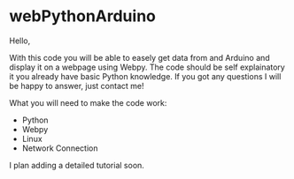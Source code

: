 # webPythonArduino
Hello,

With this code you will be able to easely get data from and Arduino and display it on a webpage using Webpy.
The code should be self explainatory it you already have basic Python knowledge. If you got any questions I will be happy to answer, just contact me!

What you will need to make the code work:
  - Python
  - Webpy
  - Linux
  - Network Connection

I plan adding a detailed tutorial soon.
